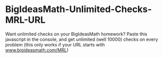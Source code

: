 # BigIdeasMath-Unlimited-Checks-MRL-URL
Want unlimited checks on your BigIdeasMath homework? Paste this javascript in the console, and get unlimited (well 10000) checks on every problem (this only works if your URL starts with www.bigideasmath.com/MRL)
